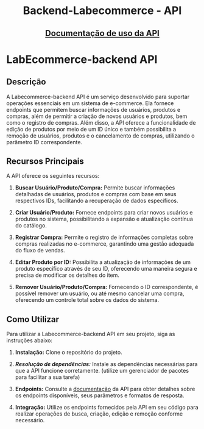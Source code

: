 <div align="center">
  
# Backend-Labecommerce - API
</div>

<div align="center">
  
## [Documentação de uso da API](https://documenter.getpostman.com/view/27671984/2s93zFWJrr)
</div>


# LabEcommerce-backend API

## Descrição

A Labecommerce-backend API é um serviço desenvolvido para suportar operações essenciais em um sistema de e-commerce. Ela fornece endpoints que permitem buscar informações de usuários, produtos e compras, além de permitir a criação de novos usuários e produtos, bem como o registro de compras. Além disso, a API oferece a funcionalidade de edição de produtos por meio de um ID único e também possibilita a remoção de usuários, produtos e o cancelamento de compras, utilizando o parâmetro ID correspondente.

## Recursos Principais

A API oferece os seguintes recursos:

1. **Buscar Usuário/Produto/Compra:** Permite buscar informações detalhadas de usuários, produtos e compras com base em seus respectivos IDs, facilitando a recuperação de dados específicos.

2. **Criar Usuário/Produto:** Fornece endpoints para criar novos usuários e produtos no sistema, possibilitando a expansão e atualização contínua do catálogo.

3. **Registrar Compra:** Permite o registro de informações completas sobre compras realizadas no e-commerce, garantindo uma gestão adequada do fluxo de vendas.

4. **Editar Produto por ID:** Possibilita a atualização de informações de um produto específico através de seu ID, oferecendo uma maneira segura e precisa de modificar os detalhes do item.

5. **Remover Usuário/Produto/Compra:** Fornecendo o ID correspondente, é possível remover um usuário, ou até mesmo cancelar uma compra, oferecendo um controle total sobre os dados do sistema.

## Como Utilizar

Para utilizar a Labecommerce-backend API em seu projeto, siga as instruções abaixo:

1. **Instalação:** Clone o repositório do projeto.

2. ***Resolução de dependências:*** Instale as dependências necessárias para que a API funcione corretamente.
 (utilize um gerenciador de pacotes para facilitar a sua tarefa)

3. **Endpoints:** Consulte a [documentação](https://documenter.getpostman.com/view/27671984/2s93zFWJrr) da API para obter detalhes sobre os endpoints disponíveis, seus parâmetros e formatos de resposta.

4. **Integração:** Utilize os endpoints fornecidos pela API em seu código para realizar operações de busca, criação, edição e remoção conforme necessário.

